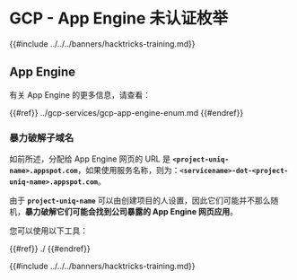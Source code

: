 # GCP - App Engine 未认证枚举

{{#include ../../../banners/hacktricks-training.md}}

## App Engine

有关 App Engine 的更多信息，请查看：

{{#ref}}
../gcp-services/gcp-app-engine-enum.md
{{#endref}}

### 暴力破解子域名

如前所述，分配给 App Engine 网页的 URL 是 **`<project-uniq-name>.appspot.com`**，如果使用服务名称，则为：**`<servicename>-dot-<project-uniq-name>.appspot.com`**。

由于 **`project-uniq-name`** 可以由创建项目的人设置，因此它们可能并不那么随机，**暴力破解它们可能会找到公司暴露的 App Engine 网页应用**。

您可以使用以下工具：

{{#ref}}
./
{{#endref}}

{{#include ../../../banners/hacktricks-training.md}}
